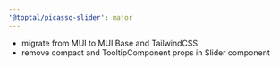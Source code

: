 ```yaml
---
'@toptal/picasso-slider': major
---
```


- migrate from MUI to MUI Base and TailwindCSS
- remove compact and TooltipComponent props in Slider component
